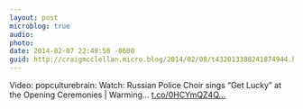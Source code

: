 ```yaml
---
layout: post
microblog: true
audio: 
photo: 
date: 2014-02-07 22:49:50 -0600
guid: http://craigmcclellan.micro.blog/2014/02/08/t432013380241874944.html
---
```

Video: popculturebrain: Watch: Russian Police Choir sings “Get Lucky” at the Opening Ceremonies | Warming... [t.co/0HCYmQZ4Q...](http://t.co/0HCYmQZ4Qs)
